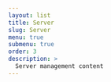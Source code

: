 ```yaml
---
layout: list
title: Server
slug: Server
menu: true
submenu: true
order: 3
description: >
  Server management content
---
```

